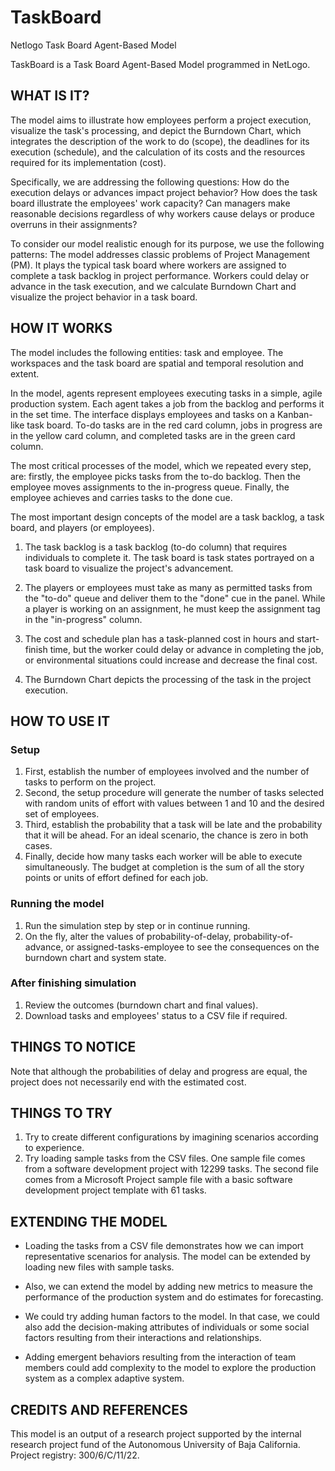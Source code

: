 # TaskBoard
Netlogo Task Board Agent-Based Model

TaskBoard is a Task Board Agent-Based Model programmed in NetLogo.

## WHAT IS IT?

The model aims to illustrate how employees perform a project execution, visualize the task's processing, and depict the Burndown Chart, which integrates the description of the work to do (scope), the deadlines for its execution (schedule), and the calculation of its costs and the resources required for its implementation (cost). 

Specifically, we are addressing the following questions: How do the execution delays or advances impact project behavior? How does the task board illustrate the employees' work capacity? Can managers make reasonable decisions regardless of why workers cause delays or produce overruns in their assignments? 

To consider our model realistic enough for its purpose, we use the following patterns: The model addresses classic problems of Project Management (PM). It plays the typical task board where workers are assigned to complete a task backlog in project performance. Workers could delay or advance in the task execution, and we calculate Burndown Chart and visualize the project behavior in a task board. 

## HOW IT WORKS
The model includes the following entities: task and employee. The workspaces and the task board are spatial and temporal resolution and extent.

In the model, agents represent employees executing tasks in a simple, agile production system. Each agent takes a job from the backlog and performs it in the set time. The interface displays employees and tasks on a Kanban-like task board. To-do tasks are in the red card column, jobs in progress are in the yellow card column, and completed tasks are in the green card column.

The most critical processes of the model, which we repeated every step, are: firstly, the employee picks tasks from the to-do backlog. Then the employee moves assignments to the in-progress queue. Finally, the employee achieves and carries tasks to the done cue.

The most important design concepts of the model are a task backlog, a task board, and players (or employees).

  1. The task backlog is a task backlog (to-do column) that requires individuals to complete it. The task board is task states portrayed on a task board to visualize the project's advancement.

  2. The players or employees must take as many as permitted tasks from the "to-do" queue and deliver them to the "done" cue in the panel. While a player is working on an assignment, he must keep the assignment tag in the "in-progress" column.

  3. The cost and schedule plan has a task-planned cost in hours and start-finish time, but the worker could delay or advance in completing the job, or environmental situations could increase and decrease the final cost. 

  4. The Burndown Chart depicts the processing of the task in the project execution.


## HOW TO USE IT

### Setup

  1. First, establish the number of employees involved and the number of tasks to perform on the project.
  2. Second, the setup procedure will generate the number of tasks selected with random units of effort with values between 1 and 10 and the desired set of employees.
  3. Third, establish the probability that a task will be late and the probability that it will be ahead. For an ideal scenario, the chance is zero in both cases.
  4. Finally, decide how many tasks each worker will be able to execute simultaneously. The budget at completion is the sum of all the story points or units of effort defined for each job.


### Running the model

1. Run the simulation step by step or in continue running.
2. On the fly, alter the values of probability-of-delay, probability-of-advance, or assigned-tasks-employee to see the consequences on the burndown chart and system state.

### After finishing simulation

1. Review the outcomes (burndown chart and final values).
2. Download tasks and employees' status to a CSV file if required. 


## THINGS TO NOTICE

Note that although the probabilities of delay and progress are equal, the project does not necessarily end with the estimated cost.

## THINGS TO TRY

1. Try to create different configurations by imagining scenarios according to experience. 
2. Try loading sample tasks from the CSV files. One sample file comes from a software development project with 12299 tasks. The second file comes from a Microsoft Project sample file with a basic software development project template with 61 tasks. 

## EXTENDING THE MODEL

* Loading the tasks from a CSV file demonstrates how we can import representative scenarios for analysis. The model can be extended by loading new files with sample tasks.

* Also, we can extend the model by adding new metrics to measure the performance of the production system and do estimates for forecasting.

* We could try adding human factors to the model. In that case, we could also add the decision-making attributes of individuals or some social factors resulting from their interactions and relationships.

* Adding emergent behaviors resulting from the interaction of team members could add complexity to the model to explore the production system as a complex adaptive system.


## CREDITS AND REFERENCES

This model is an output of a research project supported by the internal research project fund of the Autonomous University of Baja California. Project registry: 300/6/C/11/22.
